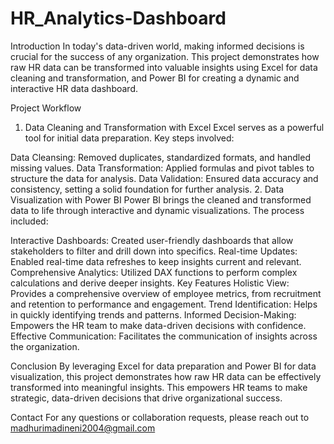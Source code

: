 # HR_Analytics-Dashboard

Introduction
In today's data-driven world, making informed decisions is crucial for the success of any organization. This project demonstrates how raw HR data can be transformed into valuable insights using Excel for data cleaning and transformation, and Power BI for creating a dynamic and interactive HR data dashboard.

Project Workflow
1. Data Cleaning and Transformation with Excel
Excel serves as a powerful tool for initial data preparation. Key steps involved:

Data Cleansing: Removed duplicates, standardized formats, and handled missing values.
Data Transformation: Applied formulas and pivot tables to structure the data for analysis.
Data Validation: Ensured data accuracy and consistency, setting a solid foundation for further analysis.
2. Data Visualization with Power BI
Power BI brings the cleaned and transformed data to life through interactive and dynamic visualizations. The process included:

Interactive Dashboards: Created user-friendly dashboards that allow stakeholders to filter and drill down into specifics.
Real-time Updates: Enabled real-time data refreshes to keep insights current and relevant.
Comprehensive Analytics: Utilized DAX functions to perform complex calculations and derive deeper insights.
Key Features
Holistic View: Provides a comprehensive overview of employee metrics, from recruitment and retention to performance and engagement.
Trend Identification: Helps in quickly identifying trends and patterns.
Informed Decision-Making: Empowers the HR team to make data-driven decisions with confidence.
Effective Communication: Facilitates the communication of insights across the organization.


Conclusion
By leveraging Excel for data preparation and Power BI for data visualization, this project demonstrates how raw HR data can be effectively transformed into meaningful insights. This empowers HR teams to make strategic, data-driven decisions that drive organizational success.

Contact
For any questions or collaboration requests, please reach out to madhurimadineni2004@gmail.com
